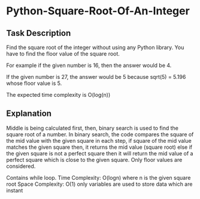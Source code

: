 # Python-Square-Root-Of-An-Integer

## Task Description
Find the square root of the integer without using any Python library. You have to find the floor value of the square root.

For example if the given number is 16, then the answer would be 4.

If the given number is 27, the answer would be 5 because sqrt(5) = 5.196 whose floor value is 5.

The expected time complexity is O(log(n))

## Explanation
Middle is being calculated first, then, binary search is used to find the square root of a number. 
In binary search, the code compares the square of the mid value with the given square in each step, if square of the mid value matches the given square then, it returns the mid value (square root) else if the given square is not a perfect square then it will return the mid value of a perfect square which is close to the given square. Only floor values are considered. 

Contains while loop. 
Time Complexity: O(logn) where n is the given square root
Space Complexity: O(1) only variables are used to store data which are instant


